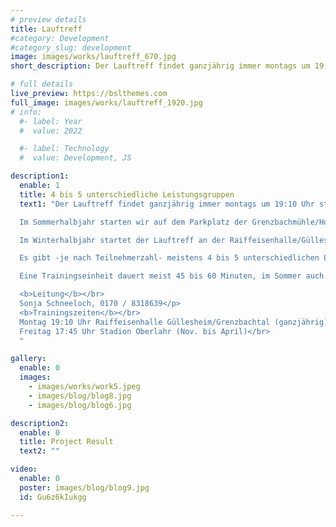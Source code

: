 ```yaml
---
# preview details
title: Lauftreff
#category: Development
#category_slug: development
image: images/works/lauftreff_670.jpg
short_description: Der Lauftreff findet ganzjährig immer montags um 19:10 Uhr statt.

# full details
live_preview: https://bslthemes.com
full_image: images/works/lauftreff_1920.jpg
# info:
  #- label: Year
  #  value: 2022

  #- label: Technology
  #  value: Development, JS

description1:
  enable: 1
  title: 4 bis 5 unterschiedliche Leistungsgruppen
  text1: "Der Lauftreff findet ganzjährig immer montags um 19:10 Uhr statt.</p>

  Im Sommerhalbjahr starten wir auf dem Parkplatz der Grenzbachmühle/Horhausen und laufen hauptsächlich im Grenzbachtal.</p>  

  Im Winterhalbjahr startet der Lauftreff an der Raiffeisenhalle/Güllesheim. Aufgrund der Dunkelheit wird hier hauptsächlich durch die angrenzenden Ortschaften gelaufen.</p>

  Es gibt -je nach Teilnehmerzahl- meistens 4 bis 5 unterschiedlichen Leistungsgruppen, die sich zwischen einem Schnitt von 4:30 min./km bis hin zu 7:00 min/km aufteilen. Es sollte jeder eine passende Laufgruppe finden.</p>

  Eine Trainingseinheit dauert meist 45 bis 60 Minuten, im Sommer auch schon mal etwas länger. Im Frühjahr gibt es ein Zusatztraining (nach Terminabsprache) für Tempo-/Intervalleinheiten auf der Bahn im Stadion Oberlahr inkl. Lauf ABC. Einige der Teilnehmer starten bei Laufwettkämpfen, verteilt auf alle Distanzen. Ein paar Wettkämpfe im Jahr werden gemeinsam als Gruppe in Angriff genommen.</p>

  <b>Leitung</b></br>
  Sonja Schneeloch, 0170 / 8318639</p>
  <b>Trainingszeiten</b></br>
  Montag 19:10 Uhr Raiffeisenhalle Güllesheim/Grenzbachtal (ganzjährig)</br>
  Freitag 17:45 Uhr Stadion Oberlahr (Nov. bis April)</br>
  "

gallery:
  enable: 0
  images:
    - images/works/work5.jpeg
    - images/blog/blog8.jpg
    - images/blog/blog6.jpg

description2:
  enable: 0
  title: Project Result
  text2: ""

video:
  enable: 0
  poster: images/blog/blog9.jpg
  id: Gu6z6kIukgg

---
```


